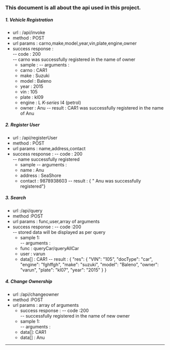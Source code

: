 ### This document is all about the api used in this project.  

##### 1. Vehicle Registration

* url : /api/invoke
* method : POST
*  url params : carno,make,model,year,vin,plate,engine,owner
* success response :  
  -- code : 200   
  -- carno was successfully registered in the name of owner  
  *  sample :
  -- arguments :
  * carno : CAR1
  * make : Suzuki
  * model : Baleno
  * year : 2015
  * vin : 105
  * plate : kl09
  * engine : L _K-series_ I4 (petrol)
  * owner : Anu
  -- result : CAR1 was successfully registered in the name of Anu

##### 2. Register User

* url : /api/registerUser
* method : POST
* url params : name,address,contact
* success response :
  -- code : 200  
  -- name successfully registered
  * sample
  -- arguments :
  * name : Anu
  * address : SeaShore
  * contact : 9878938603
  -- result : { " Anu was successfully registered"}

##### 3. Search

* url :/api/query
*  method :POST
*  url params : func,user,array of arguments
*  success response :
   -- code :200  
   -- stored data will be displayed as per query
   - sample 1:  
   -- arguments :
   *   func : queryCar/queryAllCar
   *	user : varun
   *	data[] : CAR1
   -- result : {
"res": {
"VIN": "105",
"docType": "car",
"engine": "fghffgh",
"make": "suzuki",
"model": "Baleno",
"owner": "varun",
"plate": "kl07",
"year": "2015"
}
}

##### 4. Change Ownership

* url :/api/changeowner
*  method :POST
*  url params : array of arguments
   *  success response :
   -- code :200  
   -- successfully registered in the name of new owner
   - sample 1:  
   -- arguments :
   *	data[]: CAR1
   *	data[] : Anu

----
